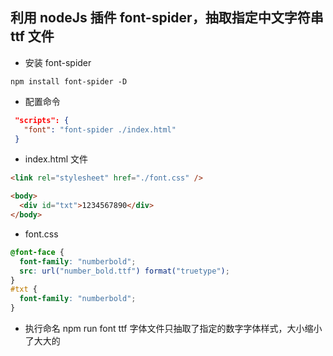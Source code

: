 ## 利用 nodeJs 插件 font-spider，抽取指定中文字符串 ttf 文件

- 安装 font-spider

```shell
npm install font-spider -D
```

- 配置命令

```json
 "scripts": {
   "font": "font-spider ./index.html"
 }
```

- index.html 文件

```html
<link rel="stylesheet" href="./font.css" />

<body>
  <div id="txt">1234567890</div>
</body>
```

- font.css

```css
@font-face {
  font-family: "numberbold";
  src: url("number_bold.ttf") format("truetype");
}
#txt {
  font-family: "numberbold";
}
```

- 执行命名 npm run font
  ttf 字体文件只抽取了指定的数字字体样式，大小缩小了大大的